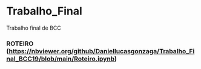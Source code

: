 # Trabalho_Final
Trabalho final de BCC

### ROTEIRO (https://nbviewer.org/github/Daniellucasgonzaga/Trabalho_Final_BCC19/blob/main/Roteiro.ipynb)
